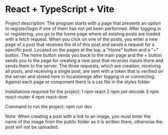 # React + TypeScript + Vite

Project description: The program starts with a page that presents an option to register/login if one of them has not yet been performed.
After logging in or registering, you go to the home page where all existing posts are loaded with a fetch request. When you click on one of the posts, you enter a new page of a post that receives the id of this post and sends a request for a specific post.
Located on the pages at the top, a "Home" button and a "+" button. The home button sends you back to the main page and the + button sends you to the page for creating a new post that receives inputs there and sends them to the server.
The three requests, which are creation, receiving all posts, and receiving a single post, are sent with a token that is verified on the server and stored here in localstorege after logging in or connecting.
Against each page or component there is a css file in the styles folder


Installations required for the project:
1 npm react
2 npm jwt-decode
3 npm react-router
4 npm react-dom


Command to run the project:
npm run dev

Note: When creating a post with a link to an image, you must enter the name of the image from the public folder as it is written there, otherwise the post will not be uploaded.